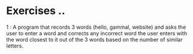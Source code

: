 # Exercises ..

1 : A program that records 3 words (hello, gammal, website) and asks the user to enter a word and corrects any incorrect word the user enters with the word closest to it out of the 3 words based on the number of similar letters.